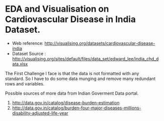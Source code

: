 
EDA and Visualisation on Cardiovascular Disease in India Dataset.
================================================================

- Web reference: http://visualising.org/datasets/cardiovascular-disease-india
- Dataset Source : http://visualising.org/sites/default/files/data_set/edward_lee/india_chd_data.xlsx

The First Challenge I face is that the data is not formatted with any standard. So I have to do some data munging and remove many redundant rows and variables.


Possible sources of more data from Indian Goverment Data portal.
1. http://data.gov.in/catalog/disease-burden-estimation
2. http://data.gov.in/catalog/burden-four-major-diseases-millions-disability-adjusted-life-year

